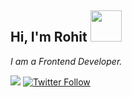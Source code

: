 <h2> Hi, I'm Rohit <img src="https://media.giphy.com/media/mGcNjsfWAjY5AEZNw6/giphy.gif" width="50"></h2>

*I am a Frontend Developer.*

![](https://komarev.com/ghpvc/?username=therohit&color=blue)
[![Twitter Follow](https://img.shields.io/twitter/follow/s0md3v?style=social)](https://twitter.com/rohitmeshram76)
